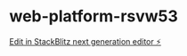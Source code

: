 # web-platform-rsvw53

[Edit in StackBlitz next generation editor ⚡️](https://stackblitz.com/~/github.com/sjarunvenkat/web-platform-rsvw53)
